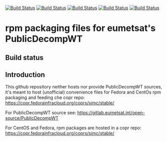 [![Build Status](https://simc.arpae.it/moncic-ci/PublicDecompWT-rpm/centos7.png)](https://simc.arpae.it/moncic-ci/PublicDecompWT-rpm/)
[![Build Status](https://simc.arpae.it/moncic-ci/PublicDecompWT-rpm/centos8.png)](https://simc.arpae.it/moncic-ci/PublicDecompWT-rpm/)
[![Build Status](https://simc.arpae.it/moncic-ci/PublicDecompWT-rpm/fedora34.png)](https://simc.arpae.it/moncic-ci/PublicDecompWT-rpm/)
[![Build Status](https://simc.arpae.it/moncic-ci/PublicDecompWT-rpm/fedora36.png)](https://simc.arpae.it/moncic-ci/PublicDecompWT-rpm/)
[![Build Status](https://copr.fedorainfracloud.org/coprs/simc/stable/package/PublicDecompWT/status_image/last_build.png)](https://copr.fedorainfracloud.org/coprs/simc/stable/package/PublicDecompWT/)

# rpm packaging files for eumetsat's PublicDecompWT

## Build status

## Introduction

This github repository neither hosts nor provide PublicDecompWT sources, it's meant to
host (unofficial) convenience files for Fedora and CentOs rpm packaging and
feeding che copr repo: https://copr.fedorainfracloud.org/coprs/simc/stable/

For PublicDecompWT source see:
https://gitlab.eumetsat.int/open-source/PublicDecompWT

For CentOS and Fedora, rpm packages are hosted in a copr repo:
https://copr.fedorainfracloud.org/coprs/simc/stable/
